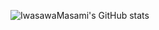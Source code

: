 ![IwasawaMasami's GitHub stats](https://github-readme-stats.vercel.app/api?username=IwasawaMasami&show_icons=true&theme=discord_old_blurple)
